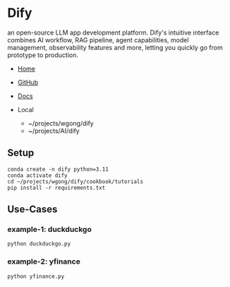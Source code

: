 # Dify 

an open-source LLM app development platform. Dify's intuitive interface combines AI workflow, RAG pipeline, agent capabilities, model management, observability features and more, letting you quickly go from prototype to production.

- [Home](https://dify.ai/)
- [GitHub](https://github.com/langgenius/dify)
- [Docs](https://docs.dify.ai/)

- Local
    - ~/projects/wgong/dify
    - ~/projects/AI/dify

## Setup
```
conda create -n dify python=3.11
conda activate dify
cd ~/projects/wgong/dify/cookbook/tutorials
pip install -r requirements.txt

```


## Use-Cases


### example-1: duckduckgo
```
python duckduckgo.py

```

### example-2: yfinance

```
python yfinance.py
```


